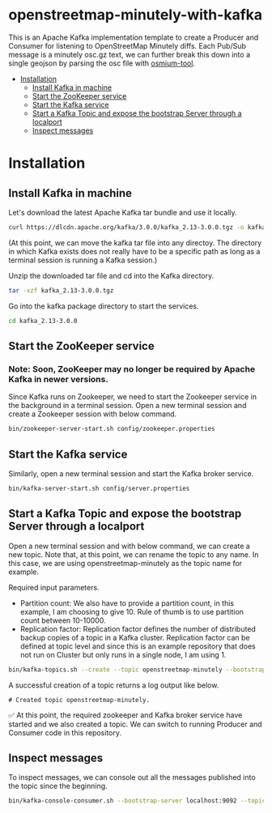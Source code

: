 # openstreetmap-minutely-with-kafka 

This is an Apache Kafka implementation template to create a Producer and Consumer for listening to OpenStreetMap Minutely diffs. Each Pub/Sub message is a minutely osc.gz text, we can further break this down into a single geojson by parsing the osc file with [osmium-tool](https://docs.osmcode.org/osmium/latest/osmium-export.html).

- [Installation](#installation)
  - [Install Kafka in machine](#install-kafka-in-machine)
  - [Start the ZooKeeper service](#start-the-zookeeper-service)
  - [Start the Kafka service](#start-the-kafka-service)
  - [Start a Kafka Topic and expose the bootstrap Server through a localport](#start-a-kafka-topic-and-expose-the-bootstrap-server-through-a-localport)
  - [Inspect messages](#inspect-messages)




# Installation

## Install Kafka in machine

Let's download the latest Apache Kafka tar bundle and use it locally.

```sh
curl https://dlcdn.apache.org/kafka/3.0.0/kafka_2.13-3.0.0.tgz -o kafka_2.13-3.0.0.tgz
```


(At this point, we can move the kafka tar file into any directoy. The directory in which Kafka exists does not really have to be a specific path as long as a terminal session is running a Kafka session.)

Unzip the downloaded tar file and cd into the Kafka directory. 

```sh
tar -xzf kafka_2.13-3.0.0.tgz
```

Go into the kafka package directory to start the services.

```sh
cd kafka_2.13-3.0.0
```


## Start the ZooKeeper service

### Note: Soon, ZooKeeper may no longer be required by Apache Kafka in newer versions.

Since Kafka runs on Zookeeper, we need to start the Zookeeper service in the background in a terminal session. Open a new terminal session and create a Zookeeper session with below command.

```sh
bin/zookeeper-server-start.sh config/zookeeper.properties
```


## Start the Kafka service

Similarly, open a new terminal session and start the Kafka broker service.

```sh
bin/kafka-server-start.sh config/server.properties
```

## Start a Kafka Topic and expose the bootstrap Server through a localport

Open a new terminal session and with below command, we can create a new topic. Note that, at this point, we can rename the topic to any name. In this case, we are using openstreetmap-minutely as the topic name for example. 


Required input parameters.
- Partition count: We also have to provide a partition count, in this example, I am choosing to give 10. Rule of thumb is to use partition count between 10-10000.
- Replication factor: Replication factor defines the number of distributed backup copies of a topic in a Kafka cluster. Replication factor can be defined at topic level and since this is an example repository that does not run on Cluster but only runs in a single node, I am using 1.


```sh
bin/kafka-topics.sh --create --topic openstreetmap-minutely --bootstrap-server localhost:9092 --partitions 10 --replication-factor 1
```

A successful creation of a topic returns a log output like below.
```log
# Created topic openstreetmap-minutely.
```

✅ At this point, the required zookeeper and Kafka broker service have started and we also created a topic. We can switch to running Producer and Consumer code in this repository.


## Inspect messages

To inspect messages, we can console out all the messages published into the topic since the beginning.

```sh
bin/kafka-console-consumer.sh --bootstrap-server localhost:9092 --topic openstreetmap-minutely --from-beginning
```





